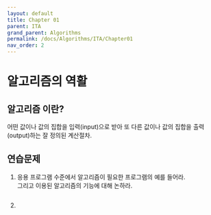 ```yaml
---
layout: default
title: Chapter 01
parent: ITA
grand_parent: Algorithms
permalink: /docs/Algorithms/ITA/Chapter01
nav_order: 2
---
```


# 알고리즘의 역활 <br>
## 알고리즘 이란? <br>
어떤 값이나 값의 집합을 입력(input)으로 받아 또 다른 값이나 값의 집합을 출력(output)하는 잘 정의된 계산절차.
<br>

## 연습문제
1. 응용 프로그램 수준에서 알고리즘이 필요한 프로그램의 예를 들어라.<br>
그리고 이용된 알고리즘의 기능에 대해 논하라.
    ```
    ```
2. 